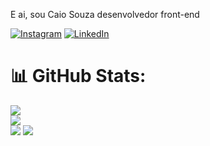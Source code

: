 
E ai, sou Caio Souza desenvolvedor front-end 


[![Instagram](https://img.shields.io/badge/Instagram-%23E4405F.svg?logo=Instagram&logoColor=white)](https://instagram.com/kaiosouzv) [![LinkedIn](https://img.shields.io/badge/LinkedIn-%230077B5.svg?logo=linkedin&logoColor=white)](https://linkedin.com/in/caiosouzv) 

# 📊 GitHub Stats:
![](https://github-readme-stats.vercel.app/api?username=caiosouzv&theme=dark&hide_border=false&include_all_commits=true&count_private=false)<br/>
![](https://github-readme-streak-stats.herokuapp.com/?user=caiosouzv&theme=dark&hide_border=false)<br/>
![](https://github-readme-stats.vercel.app/api/top-langs/?username=caiosouzv&theme=dark&hide_border=false&include_all_commits=true&count_private=false&layout=compact)
[![](https://visitcount.itsvg.in/api?id=caiosouzv&icon=0&color=0)](https://visitcount.itsvg.in)

<!-- Proudly created with GPRM ( https://gprm.itsvg.in ) -->
